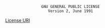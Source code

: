                    GNU GENERAL PUBLIC LICENSE
                       Version 2, June 1991

[License URI](http://www.gnu.org/licenses/gpl-2.0.html " GNU GENERAL PUBLIC LICENSE Version 2, June 1991")
